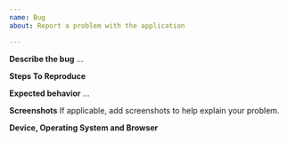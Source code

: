 ```yaml
---
name: Bug
about: Report a problem with the application

---
```


**Describe the bug**
...

**Steps To Reproduce**

**Expected behavior**
...

**Screenshots**
If applicable, add screenshots to help explain your problem.

**Device, Operating System and Browser**

